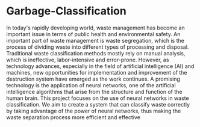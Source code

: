 # Garbage-Classification

In today's rapidly developing world, waste management has become an important issue in terms of public health and environmental safety. An important part of waste management is waste segregation, which is the process of dividing waste into different types of processing and disposal. Traditional waste classification methods mostly rely on manual analysis, which is ineffective, labor-intensive and error-prone. However, as technology advances, especially in the field of artificial intelligence (AI) and machines, new opportunities for implementation and improvement of the destruction system have emerged as the work continues. A promising technology is the application of neural networks, one of the artificial intelligence algorithms that arise from the structure and function of the human brain.
This project focuses on the use of neural networks in waste classification. We aim to create a system that can classify waste correctly by taking advantage of the power of neural networks, thus making the waste
separation process more efficient and effective
